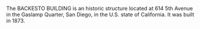 The BACKESTO BUILDING is an historic structure located at 614 5th Avenue in the Gaslamp Quarter, San Diego, in the U.S. state of California. It was built in 1873.
